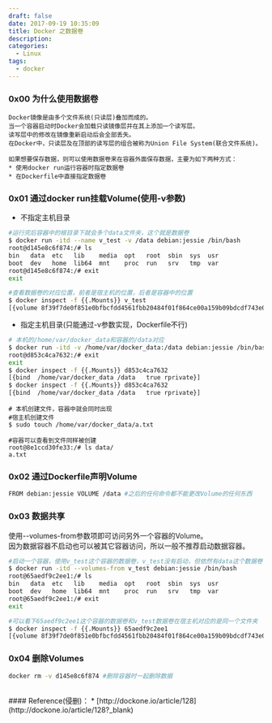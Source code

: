 ```yaml
---
draft: false
date: 2017-09-19 10:35:09
title: Docker 之数据卷
description: 
categories:
  - Linux
tags:
  - docker
---
```


### 0x00 为什么使用数据卷
```
Docker镜像是由多个文件系统(只读层)叠加而成的。
当一个容器启动时Docker会加载只读镜像层并在其上添加一个读写层。
读写层中的修改在镜像重新启动后会全部丢失。
在Docker中，只读层及在顶部的读写层的组合被称为Union File System(联合文件系统)。

如果想要保存数据，则可以使用数据卷来在容器外面保存数据，主要为如下两种方式：
* 使用docker run运行容器时指定数据卷
* 在Dockerfile中直接指定数据卷
```

### 0x01 通过docker run挂载Volume(使用-v参数)
* 不指定主机目录

```bash
#运行完后容器中的根目录下就会多个data文件夹，这个就是数据卷
$ docker run -itd --name v_test -v /data debian:jessie /bin/bash
root@d145e8c6f874:/# ls
bin   data  etc   lib    media  opt   root  sbin  sys  usr
boot  dev   home  lib64  mnt    proc  run   srv   tmp  var
root@d145e8c6f874:/# exit
exit

#查看数据卷的对应位置，前者是宿主机的位置，后者是容器中的位置
$ docker inspect -f {{.Mounts}} v_test
[{volume 8f39f7de0f851e0bfbcfdd4561fbb20484f01f864ce00a159b09bdcdf743e068 /var/lib/docker/volumes/8f39f7de0f851e0bfbcfdd4561fbb20484f01f864ce00a159b09bdcdf743e068/_data /data local  true }]
```

* 指定主机目录(只能通过-v参数实现，Dockerfile不行)

```bash
# 本机的/home/var/docker_data和容器的/data对应
$ docker run -itd -v /home/var/docker_data:/data debian:jessie /bin/bash
root@d853c4ca7632:/# exit
exit
$ docker inspect -f {{.Mounts}} d853c4ca7632
[{bind  /home/var/docker_data /data   true rprivate}]
$ docker inspect -f {{.Mounts}} d853c4ca7632
[{bind  /home/var/docker_data /data   true rprivate}]
```

```
# 本机创建文件，容器中就会同时出现
#宿主机创建文件
$ sudo touch /home/var/docker_data/a.txt

#容器可以查看到文件同样被创建
root@8e1ccd30fe33:/# ls data/
a.txt
```

### 0x02 通过Dockerfile声明Volume
```bash
FROM debian:jessie VOLUME /data #之后的任何命令都不能更改Volume的任何东西
```

### 0x03 数据共享
使用--volumes-from参数项即可访问另外一个容器的Volume。  
因为数据容器不启动也可以被其它容器访问，所以一般不推荐启动数据容器。
```bash
#启动一个容器，使用v_test这个容器的数据卷，v_test没有启动，但依然有data这个数据卷
$ docker run -itd --volumes-from v_test debian:jessie /bin/bash
root@65aedf9c2ee1:/# ls
bin   data  etc   lib    media  opt   root  sbin  sys  usr
boot  dev   home  lib64  mnt    proc  run   srv   tmp  var
root@65aedf9c2ee1:/# exit
exit

#可以看下65aedf9c2ee1这个容器的数据卷和v_test数据卷在宿主机对应的是同一个文件夹
$ docker inspect -f {{.Mounts}} 65aedf9c2ee1
[{volume 8f39f7de0f851e0bfbcfdd4561fbb20484f01f864ce00a159b09bdcdf743e068 /var/lib/docker/volumes/8f39f7de0f851e0bfbcfdd4561fbb20484f01f864ce00a159b09bdcdf743e068/_data /data local  true }]
```

### 0x04 删除Volumes
```bash
docker rm -v d145e8c6f874 #删除容器时一起删除数据
```

<br />
#### Reference(侵删)：
* [http://dockone.io/article/128](http://dockone.io/article/128?_blank)

